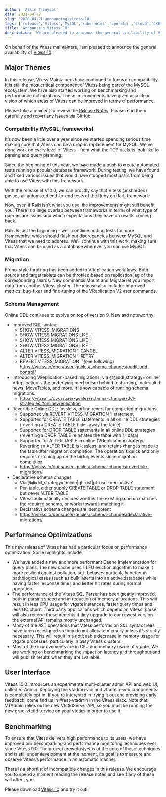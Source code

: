 ```yaml
---
author: 'Alkin Tezuysal'
date: 2021-04-27
slug: '2020-04-27-announcing-vitess-10'
tags: ['release','Vitess','MySQL','kubernetes','operator','cloud','GKE','sharding']
title: 'Announcing Vitess 10'
description: 'We are pleased to announce the general availability of Vitess 10'
---
```

On behalf of the Vitess maintainers, I am pleased to announce the general availability of [Vitess 10](https://github.com/vitessio/vitess/releases/tag/v10.0.0).

## Major Themes

In this release, Vitess Maintainers have continued to focus on compatibility. It is still the most critical component of Vitess being part of the MySQL ecosystem. We have also started working on benchmarking and performance optimizations. These improvements have given us a clear vision of which areas of Vitess can be improved in terms of performance. 
 
Please take a moment to review the [Release Notes](https://github.com/vitessio/vitess/blob/master/doc/releasenotes/10_0_0_release_notes.md). Please read them carefully and report any issues via [GitHub](https://github.com/vitessio/vitess/issues).


### Compatibility (MySQL, frameworks)

It’s now been a little over a year since we started spending serious time making sure that Vitess can be a drop-in replacement for MySQL. We’ve done work on every level of Vitess - from what the TCP packets look like to parsing and query planning.

Since the beginning of this year, we have made a push to create automated tests running a popular database framework. During testing, we have found and fixed various issues that would have stopped most users from being able to use Vitess with this framework.

With the release of V10.0, we can proudly say that Vitess (unsharded)  passes all automated end-to-end tests of the Ruby on Rails framework.

Now, even if Rails isn’t what you use, the improvements might still benefit you. There is a large overlap between frameworks in terms of what type of queries are issued and which expectations they have on results coming back.

Rails is just the beginning - we’ll continue adding tests for more frameworks, which should flush out discrepancies between MySQL and Vitess that we need to address.
We’ll continue with this work, making sure that Vitess can be used as a database wherever you can use MySQL.

### Migration
Freno-style throttling has been added to VReplication workflows. Both source and target tablets can be throttled based on replication lag of the corresponding shards.
New commands Mount and Migrate let you import data from another Vitess cluster. 
The release also includes Improved metrics, bug-fixes and fine-tuning of the VReplication V2  user commands.

### Schema Management
Online DDL continues to evolve on top of version 9. New and noteworthy:
* Improved SQL syntax:
  * SHOW VITESS_MIGRATIONS
  * SHOW VITESS MIGRATIONS LIKE ‘<uuid>’
  * SHOW VITESS MIGRATIONS LIKE ‘<migration-context>’
  * SHOW VITESS MIGRATIONS LIKE ‘<state>’
  * ALTER VITESS_MIGRATION ‘<uuid>’ CANCEL
  * ALTER VITESS_MIGRATION ‘<uuid>’ RETRY
  * REVERT VITESS_MIGRATION ‘<uuid>’ (see following)
https://vitess.io/docs/user-guides/schema-changes/audit-and-control/
* Introducing VReplication-based migrations, via @@ddl_strategy=’online’
VReplication is the underlying mechanism behind resharding, materialed news, MoveTables, and more. It is now capable of running schema migrations.
  * https://vitess.io/docs/user-guides/schema-changes/ddl-strategies/#onlinevreplication
* Revertible Online DDL: lossless, online revert for completed migrations
  * Supported via REVERT VITESS_MIGRATION ‘<uuid>’ statement
  * Supported for CREATE TABLE statements in all online DDL strategies (reverting a CREATE TABLE hides away the table)
  * Supported for DROP TABLE statements in all online DDL strategies (reverting a DROP TABLE reinstates the table with all data)
  * Supported for ALTER TABLE in online (VReplication) strategy. Reverting an ALTER TABLE is lossless, and retains changes made to the table after migration completion. The operation is quick and only requires catching up on the binlog events since migration completion.
  * https://vitess.io/docs/user-guides/schema-changes/revertible-migrations/
* Declarative schema changes
  * Via @@ddl_strategy=’online|gh-ost|pt-osc -declarative’
  * Per-table, either supply CREATE TABLE or DROP TABLE statement but never ALTER TABLE
  * Vitess automatically decides whether the existing schema matches the required schema, or works towards matching it.
  * Declarative schema changes are idempotent
  * https://vitess.io/docs/user-guides/schema-changes/declarative-migrations/

## Performance Optimizations
This new release of Vitess has had a particular focus on performance optimization. Some highlights include:

* We have added a new and more performant Cache Implementation for query plans. The new cache uses a LFU eviction algorithm to make it more resilient against pollution, so it behaves particularly better in pathological cases (such as bulk inserts into an active database) while having faster response times and better hit rates during normal operation.
* The performance of the Vitess SQL Parser has been greatly improved, both in parsing speed and in reduction of memory allocations. This will result in less CPU usage for vtgate instances, faster query times and less GC churn. Third party applications which depend on Vitess’ parser will also receive these benefits if they upgrade to our newest version -- the external API remains mostly unchanged.
* Many of the AST operations that Vitess performs on SQL syntax trees have been redesigned so they do not allocate memory unless it’s strictly necessary. This will result in a noticeable decrease in memory usage for vtgate processes, particularly in busy Vitess clusters.
* Most of the improvements are in CPU and memory usage of vtgate. We are working on benchmarking the impact on latency and throughput and will publish results when they are available.

## User Interface 

Vitess 10.0 introduces an experimental multi-cluster admin API and web UI, called VTAdmin. Deploying the vtadmin-api and vtadmin-web components is completely opt-in. If you're interested in trying it out and providing early feedback, come find us in #feat-vtadmin in the Vitess slack. Note that VTAdmin relies on the new VtctldServer API, so you must be running the new grpc-vtctld service on your vtctlds in order to use it.

## Benchmarking 
To ensure that Vitess delivers high performance to its users, we have improved our benchmarking and performance monitoring techniques ever since Vitess 9.0. The project arewefastyet is at the core of these techniques and is still under development at the moment, its goal is to measure and observe Vitess’s performance in an automatic manner.

There is a shortlist of incompatible changes in this release. We encourage you to spend a moment reading the release notes and see if any of these will affect you.

Please download [Vitess 10](https://github.com/vitessio/vitess/releases/tag/v10.0.0) and try it out!
